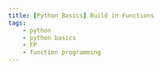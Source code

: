 ```yaml
---
title: [Python Basics] Build in Functions
tags: 
    - python
    - python basics
    - FP
    - function programming
---
```


